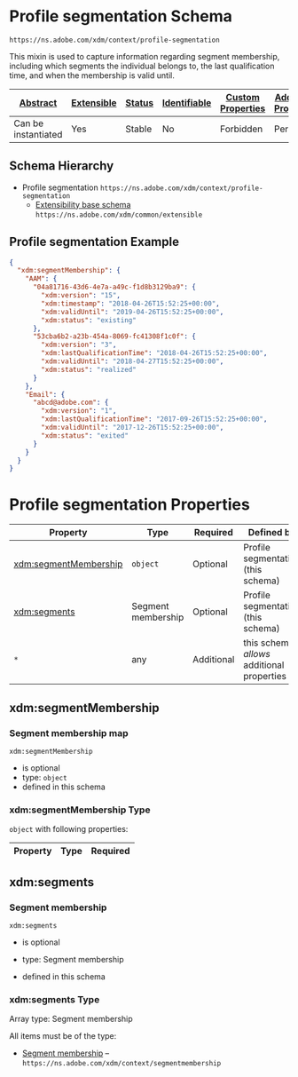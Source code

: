 
# Profile segmentation Schema

```
https://ns.adobe.com/xdm/context/profile-segmentation
```

This mixin is used to capture information regarding segment membership, including which segments the individual belongs to, the last qualification time, and when the membership is valid until.

| [Abstract](../../../abstract.md) | [Extensible](../../../extensions.md) | [Status](../../../status.md) | [Identifiable](../../../id.md) | [Custom Properties](../../../extensions.md) | [Additional Properties](../../../extensions.md) | Defined In |
|----------------------------------|--------------------------------------|------------------------------|--------------------------------|---------------------------------------------|-------------------------------------------------|------------|
| Can be instantiated | Yes | Stable | No | Forbidden | Permitted | [mixins/profile/profile-segmentation.schema.json](mixins/profile/profile-segmentation.schema.json) |
## Schema Hierarchy

* Profile segmentation `https://ns.adobe.com/xdm/context/profile-segmentation`
  * [Extensibility base schema](../../datatypes/extensible.schema.md) `https://ns.adobe.com/xdm/common/extensible`


## Profile segmentation Example
```json
{
  "xdm:segmentMembership": {
    "AAM": {
      "04a81716-43d6-4e7a-a49c-f1d8b3129ba9": {
        "xdm:version": "15",
        "xdm:timestamp": "2018-04-26T15:52:25+00:00",
        "xdm:validUntil": "2019-04-26T15:52:25+00:00",
        "xdm:status": "existing"
      },
      "53cba6b2-a23b-454a-8069-fc41308f1c0f": {
        "xdm:version": "3",
        "xdm:lastQualificationTime": "2018-04-26T15:52:25+00:00",
        "xdm:validUntil": "2018-04-27T15:52:25+00:00",
        "xdm:status": "realized"
      }
    },
    "Email": {
      "abcd@adobe.com": {
        "xdm:version": "1",
        "xdm:lastQualificationTime": "2017-09-26T15:52:25+00:00",
        "xdm:validUntil": "2017-12-26T15:52:25+00:00",
        "xdm:status": "exited"
      }
    }
  }
}
```

# Profile segmentation Properties

| Property | Type | Required | Defined by |
|----------|------|----------|------------|
| [xdm:segmentMembership](#xdmsegmentmembership) | `object` | Optional | Profile segmentation (this schema) |
| [xdm:segments](#xdmsegments) | Segment membership | Optional | Profile segmentation (this schema) |
| `*` | any | Additional | this schema *allows* additional properties |

## xdm:segmentMembership
### Segment membership map

`xdm:segmentMembership`
* is optional
* type: `object`
* defined in this schema

### xdm:segmentMembership Type


`object` with following properties:


| Property | Type | Required |
|----------|------|----------|






## xdm:segments
### Segment membership

`xdm:segments`
* is optional
* type: Segment membership

* defined in this schema

### xdm:segments Type


Array type: Segment membership

All items must be of the type:
* [Segment membership](../../datatypes/segmentmembership.schema.md) – `https://ns.adobe.com/xdm/context/segmentmembership`







